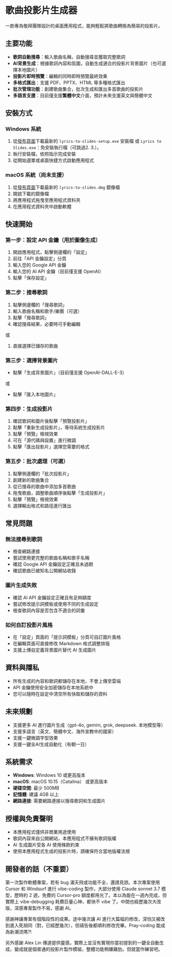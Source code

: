 # 歌曲投影片生成器

一款專為敬拜團隊設計的桌面應用程式，能夠輕鬆將歌曲轉換為簡易的投影片。

## 主要功能

- **歌詞自動搜尋**：輸入歌曲名稱，自動搜尋並獲取完整歌詞
- **AI背景生成**：根據歌詞內容和氛圍，自動生成適合的投影片背景圖片（也可選擇本地圖片）
- **投影片即時預覽**：編輯的同時即時預覽最終效果
- **多格式匯出**：支援 PDF、PPTX、HTML 等多種格式匯出
- **批次管理功能**：創建歌曲集合，批次生成和匯出多首歌曲的投影片
- **多語言支援**：目前僅支援**繁體中文**介面，預計未來支援英文與簡體中文

## 安裝方式

### Windows 系統

1. 從[發布頁面](https://github.com/Jaychao2099/lyrics-to-slides/releases)下載最新的 `lyrics-to-slides-setup.exe` 安裝檔 或 `Lyrics to Slides.exe`：免安裝執行檔（可跳過2. 3.）。
2. 執行安裝檔，依照指示完成安裝
3. 從開始選單或桌面快捷方式啟動應用程式

### macOS 系統（尚未支援）

1. 從[發布頁面](https://github.com/Jaychao2099/lyrics-to-slides/releases)下載最新的 `lyrics-to-slides.dmg` 鏡像檔
2. 開啟下載的鏡像檔
3. 將應用程式拖曳至應用程式資料夾
4. 在應用程式資料夾中啟動軟體

## 快速開始

### 第一步：設定 API 金鑰（用於圖像生成）

1. 開啟應用程式，點擊側邊欄的「設定」
2. 前往「API 金鑰設定」分頁
3. 輸入您的 Google API 金鑰
4. 輸入您的 AI API 金鑰（目前僅支援 OpenAI）
4. 點擊「保存設定」

### 第二步：搜尋歌詞

1. 點擊側邊欄的「搜尋歌詞」
2. 輸入歌曲名稱和歌手/樂團（可選）
3. 點擊「搜尋歌詞」
4. 確認搜尋結果，必要時可手動編輯

或
1. 直接選擇已儲存的歌曲

### 第三步：選擇背景圖片
* 點擊「生成背景圖片」（目前僅支援 OpenAI-DALL-E-3）

或
* 點擊「匯入本地圖片」

### 第四步：生成投影片

1. 確認歌詞和圖片後點擊「預覽投影片」
2. 點擊「重新生成投影片」，等待系統生成投影片
3. 點擊「預覽」檢視效果
4. 可在「源代碼與設置」進行微調
5. 點擊「匯出投影片」選擇您需要的格式

### 第五步：批次處理（可選）

1. 點擊側邊欄的「批次投影片」
2. 創建新的歌曲集合
3. 從已搜尋的歌曲中添加多首歌曲
4. 拖曳歌曲，調整歌曲順序後點擊「生成投影片」
5. 點擊「預覽」檢視效果
6. 選擇輸出格式和路徑進行匯出

## 常見問題

### 無法搜尋到歌詞
- 檢查網路連接
- 嘗試使用更完整的歌曲名稱和歌手名稱
- 確認 Google API 金鑰設定正確且未過期
- 確認歌曲已被知名公開網站收錄

### 圖片生成失敗
- 確認 AI API 金鑰設定正確且有足夠額度
- 嘗試修改提示詞模板或使用不同的生成設定
- 檢查歌詞內容是否包含不適合的詞彙

### 如何自訂投影片風格
- 在「設定」頁面的「提示詞模板」分頁可自訂圖片風格
- 在編輯頁面可直接修改 Markdown 格式調整排版
- 支援上傳自定義背景圖片替代 AI 生成圖片

## 資料與隱私

- 所有生成的內容和歌詞都儲存在本地，不會上傳至雲端
- API 金鑰使用安全加密儲存在本地系統中
- 您可以隨時在設定中清空所有快取和儲存的資料

## 未來規劃
- 支援更多 AI 進行圖片生成（gpt-4o, gemini, grok, deepseek. 本地模型等）
- 支援多語言（英文、簡體中文、海外宣教中的國家）
- 支援一鍵微調字型效果
- 支援一鍵全AI生成自動化（有朝一日）

## 系統需求

- **Windows**: Windows 10 或更高版本
- **macOS**: macOS 10.15（Catalina） 或更高版本
- **硬碟空間**: 最少 500MB
- **記憶體**: 建議 4GB 以上
- **網路連接**: 需要網路連接以搜尋歌詞和生成圖片

## 授權與免責聲明

- 本應用程式僅供非商業用途使用
- 歌詞內容來自公開網站，本應用程式不擁有歌詞版權
- AI 生成圖片受各 AI 使用條款約束
- 使用本應用程式生成的投影片時，請確保符合當地版權法規 

## 開發者的話（不重要）

第一次製作軟體專案，若有 bug 滿天飛或功能不全，還請見諒。本次專案使用 Cursor 和 Windsurf 進行 vibe-coding 製作，大部分使用 Claude sonnet 3.7 模型，歷時約 2 週，免費的 Cursor-pro 額度都用光了。本以為能在一週內完成，但實際上 vibe-debugging 耗費巨量心神，都快不 vibe 了。中間也經歷幾次大改版，深感專案製作不易，感謝 AI。

感謝神讓專案有個階段性的成果。途中幾次讓 AI 進行大篇幅的修改，深怕又被改到進入死胡同（對，已經歷幾次），但禱告後都順利修改完畢。Pray-coding 能成為新潮流嗎?!

另外感謝 Alex Lin 傳道提供靈感。實際上並沒有實現你當初提到的一鍵全自動生成，變成就是個普通的投影片製作模組，整體功能稍嫌雞肋。但就當作練習吧。